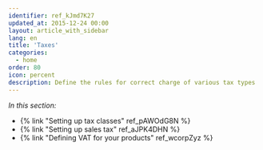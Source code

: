 ```yaml
---
identifier: ref_kJmd7K27
updated_at: 2015-12-24 00:00
layout: article_with_sidebar
lang: en
title: 'Taxes'
categories:
  - home
order: 80
icon: percent
description: Define the rules for correct charge of various tax types
---
```



_In this section:_

*   {% link "Setting up tax classes" ref_pAWOdG8N %}
*   {% link "Setting up sales tax" ref_aJPK4DHN %}
*   {% link "Defining VAT for your products" ref_wcorpZyz %}